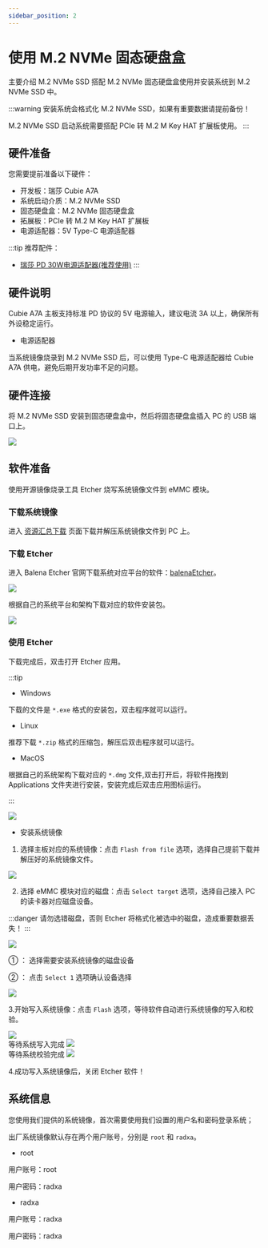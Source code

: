 ```yaml
---
sidebar_position: 2
---
```


# 使用 M.2 NVMe 固态硬盘盒

主要介绍 M.2 NVMe SSD 搭配 M.2 NVMe 固态硬盘盒使用并安装系统到 M.2 NVMe SSD 中。

:::warning
安装系统会格式化 M.2 NVMe SSD，如果有重要数据请提前备份！

M.2 NVMe SSD 启动系统需要搭配 PCIe 转 M.2 M Key HAT 扩展板使用。
:::

## 硬件准备

您需要提前准备以下硬件：

- 开发板：瑞莎 Cubie A7A
- 系统启动介质：M.2 NVMe SSD
- 固态硬盘盒：M.2 NVMe 固态硬盘盒
- 拓展板：PCIe 转 M.2 M Key HAT 扩展板
- 电源适配器：5V Type-C 电源适配器

:::tip
推荐配件：

- [瑞莎 PD 30W电源适配器(推荐使用)](https://radxa.com/products/accessories/power-pd-30w)
  :::

## 硬件说明

Cubie A7A 主板支持标准 PD 协议的 5V 电源输入，建议电流 3A 以上，确保所有外设稳定运行。

- 电源适配器

当系统镜像烧录到 M.2 NVMe SSD 后，可以使用 Type-C 电源适配器给 Cubie A7A 供电，避免后期开发功率不足的问题。

## 硬件连接

将 M.2 NVMe SSD 安装到固态硬盘盒中，然后将固态硬盘盒插入 PC 的 USB 端口上。

<div style={{textAlign: 'center'}}>
  <img src="/img/rock4/4d/write-nvme.webp" style={{width: '100%', maxWidth: '1200px'}} />
</div>

## 软件准备

使用开源镜像烧录工具 Etcher 烧写系统镜像文件到 eMMC 模块。

### 下载系统镜像

进入 [资源汇总下载](../../../download) 页面下载并解压系统镜像文件到 PC 上。

### 下载 Etcher

进入 Balena Etcher 官网下载系统对应平台的软件：[balenaEtcher](https://etcher.balena.io)。

<div style={{textAlign: 'center'}}>
<img src="/img/rock4/4d/down-etcher-01.webp" style={{width: '100%', maxWidth: '1200px'}} />
</div>

根据自己的系统平台和架构下载对应的软件安装包。

<div style={{textAlign: 'center'}}>
<img src="/img/rock4/4d/down-etcher-02.webp" style={{width: '100%', maxWidth: '1200px'}} />
</div>

### 使用 Etcher

下载完成后，双击打开 Etcher 应用。

:::tip

- Windows

下载的文件是 `*.exe` 格式的安装包，双击程序就可以运行。

- Linux

推荐下载 `*.zip` 格式的压缩包，解压后双击程序就可以运行。

- MacOS

根据自己的系统架构下载对应的 `*.dmg` 文件,双击打开后，将软件拖拽到 Applications 文件夹进行安装，安装完成后双击应用图标运行。

:::

<div style={{textAlign: 'center'}}>
  <img src="/img/rock4/4d/down-etcher-00.webp" style={{width: '100%', maxWidth: '1200px'}} />
</div>

- 安装系统镜像

1. 选择主板对应的系统镜像：点击 `Flash from file` 选项，选择自己提前下载并解压好的系统镜像文件。

<div style={{textAlign: 'center'}}>
  <img src="/img/rock4/4d/etcher-01.webp" style={{width: '100%', maxWidth: '1200px'}} />
</div>

2. 选择 eMMC 模块对应的磁盘：点击 `Select target` 选项，选择自己接入 PC 的读卡器对应磁盘设备。

:::danger
请勿选错磁盘，否则 Etcher 将格式化被选中的磁盘，造成重要数据丢失！
:::

<div style={{textAlign: 'center'}}>
  <img src="/img/rock4/4d/etcher-02.webp" style={{width: '100%', maxWidth: '1200px'}} />
</div>

① ： 选择需要安装系统镜像的磁盘设备

② ： 点击 `Select 1` 选项确认设备选择

<div style={{textAlign: 'center'}}>
  <img src="/img/rock4/4d/etcher-03.webp" style={{width: '100%', maxWidth: '1200px'}} />
</div>

3.开始写入系统镜像：点击 `Flash` 选项，等待软件自动进行系统镜像的写入和校验。

<div style={{textAlign: 'center'}}>
  <img src="/img/rock4/4d/etcher-04.webp" style={{width: '100%', maxWidth: '1200px'}} />
</div>

<div style={{textAlign: 'center'}}>
等待系统写入完成
  <img src="/img/rock4/4d/etcher-05.webp" style={{width: '100%', maxWidth: '1200px'}} />
</div>

<div style={{textAlign: 'center'}}>
等待系统校验完成
  <img src="/img/rock4/4d/etcher-07.webp" style={{width: '100%', maxWidth: '1200px'}} />
</div>

4.成功写入系统镜像后，关闭 Etcher 软件！

## 系统信息

您使用我们提供的系统镜像，首次需要使用我们设置的用户名和密码登录系统；

出厂系统镜像默认存在两个用户账号，分别是 `root` 和 `radxa`。

- root

用户账号：root

用户密码：radxa

- radxa

用户账号：radxa

用户密码：radxa
